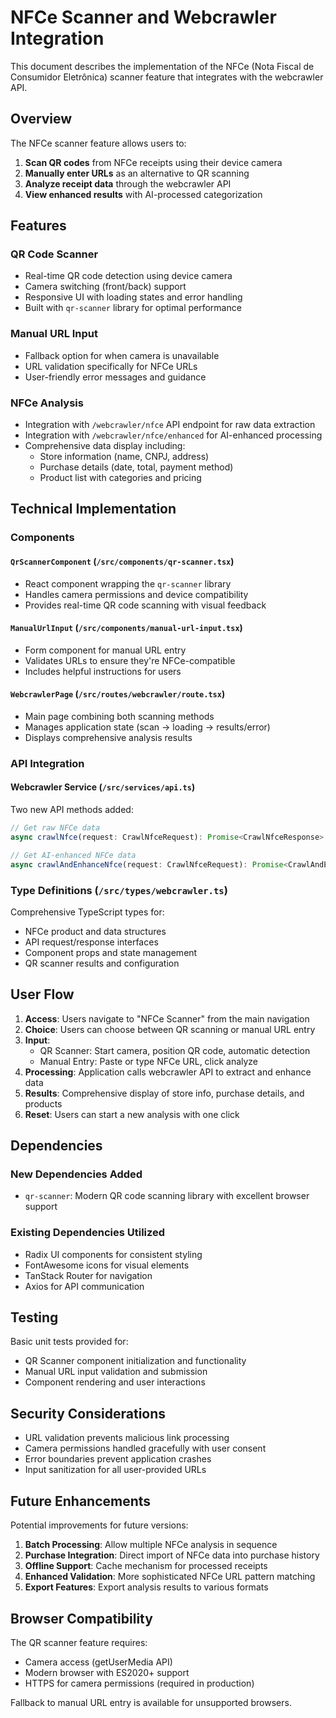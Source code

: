# NFCe Scanner and Webcrawler Integration

This document describes the implementation of the NFCe (Nota Fiscal de Consumidor Eletrônica) scanner feature that integrates with the webcrawler API.

## Overview

The NFCe scanner feature allows users to:
1. **Scan QR codes** from NFCe receipts using their device camera
2. **Manually enter URLs** as an alternative to QR scanning
3. **Analyze receipt data** through the webcrawler API
4. **View enhanced results** with AI-processed categorization

## Features

### QR Code Scanner
- Real-time QR code detection using device camera
- Camera switching (front/back) support
- Responsive UI with loading states and error handling
- Built with `qr-scanner` library for optimal performance

### Manual URL Input
- Fallback option for when camera is unavailable
- URL validation specifically for NFCe URLs
- User-friendly error messages and guidance

### NFCe Analysis
- Integration with `/webcrawler/nfce` API endpoint for raw data extraction
- Integration with `/webcrawler/nfce/enhanced` for AI-enhanced processing
- Comprehensive data display including:
  - Store information (name, CNPJ, address)
  - Purchase details (date, total, payment method)
  - Product list with categories and pricing

## Technical Implementation

### Components

#### `QrScannerComponent` (`/src/components/qr-scanner.tsx`)
- React component wrapping the `qr-scanner` library
- Handles camera permissions and device compatibility
- Provides real-time QR code scanning with visual feedback

#### `ManualUrlInput` (`/src/components/manual-url-input.tsx`)
- Form component for manual URL entry
- Validates URLs to ensure they're NFCe-compatible
- Includes helpful instructions for users

#### `WebcrawlerPage` (`/src/routes/webcrawler/route.tsx`)
- Main page combining both scanning methods
- Manages application state (scan → loading → results/error)
- Displays comprehensive analysis results

### API Integration

#### Webcrawler Service (`/src/services/api.ts`)
Two new API methods added:

```typescript
// Get raw NFCe data
async crawlNfce(request: CrawlNfceRequest): Promise<CrawlNfceResponse>

// Get AI-enhanced NFCe data
async crawlAndEnhanceNfce(request: CrawlNfceRequest): Promise<CrawlAndEnhanceNfceResponse>
```

### Type Definitions (`/src/types/webcrawler.ts`)
Comprehensive TypeScript types for:
- NFCe product and data structures
- API request/response interfaces
- Component props and state management
- QR scanner results and configuration

## User Flow

1. **Access**: Users navigate to "NFCe Scanner" from the main navigation
2. **Choice**: Users can choose between QR scanning or manual URL entry
3. **Input**: 
   - QR Scanner: Start camera, position QR code, automatic detection
   - Manual Entry: Paste or type NFCe URL, click analyze
4. **Processing**: Application calls webcrawler API to extract and enhance data
5. **Results**: Comprehensive display of store info, purchase details, and products
6. **Reset**: Users can start a new analysis with one click

## Dependencies

### New Dependencies Added
- `qr-scanner`: Modern QR code scanning library with excellent browser support

### Existing Dependencies Utilized
- Radix UI components for consistent styling
- FontAwesome icons for visual elements
- TanStack Router for navigation
- Axios for API communication

## Testing

Basic unit tests provided for:
- QR Scanner component initialization and functionality
- Manual URL input validation and submission
- Component rendering and user interactions

## Security Considerations

- URL validation prevents malicious link processing
- Camera permissions handled gracefully with user consent
- Error boundaries prevent application crashes
- Input sanitization for all user-provided URLs

## Future Enhancements

Potential improvements for future versions:
1. **Batch Processing**: Allow multiple NFCe analysis in sequence
2. **Purchase Integration**: Direct import of NFCe data into purchase history
3. **Offline Support**: Cache mechanism for processed receipts
4. **Enhanced Validation**: More sophisticated NFCe URL pattern matching
5. **Export Features**: Export analysis results to various formats

## Browser Compatibility

The QR scanner feature requires:
- Camera access (getUserMedia API)
- Modern browser with ES2020+ support
- HTTPS for camera permissions (required in production)

Fallback to manual URL entry is available for unsupported browsers.
